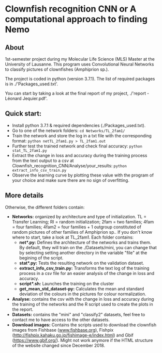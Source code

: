 # Clownfish recognition CNN or A computational approach to finding Nemo
## About
1st-semester project during my Molecular Life Science (MLS) Master at the University of Lausanne. This program uses Convolutional Neural Networks to classify pictures of clownfishes (Amphiprion sp.).

The project is coded in python (version 3.7.1). The list of required packages is in ./'Packages_used.txt'.

You can start by taking a look at the final report of my project, ./'report - Léonard Jequier.pdf'.

## Quick start:
* Install python 3.7.1 & required dependencies (./Packages_used.txt).
* Go to one of the network folders: ```cd Networks/TL_2fam1/ ```
* Train the network and store the log in a txt file with the corresponding format: ```python netTL_2fam1.py > TL_2fam1.out``` 
* Further test the trained network and check final accuracy: ```python stat_TL_2fam1.py```
* Extract the change in loss and accuracy during the training process from the text output to a csv at Clownfish_recognition_CNN/Analyse/your_results: ```python extract_info_csv_train.py```
* Observe the learning curve by plotting these value with the program of your choice and make sure there are no sign of overfitting. 

## More details 
Otherwise, the different folders contain:
* **Networks:** organized by architecture and type of initialization. TL = Transfer Learning; RI = random initialization; 2fam = two families; 4fam = four families; 4fam2 = four families + 1 outgroup constituted of random pictures of other families of Amphiprion sp.. If you don't know where to start, take a look at TL_2fam1. Each folder contains:
  - **net\*.py:** Defines the architecture of the networks and trains them. By default, they will train on the ./Datasets/mini, you can change that by selecting setting another directory in the variable "file" at the begining of the script. 
  - **stat\*.py:** Tests the resulting network on the validation dataset. 
  - **extract_info_csv_train.py:** Transforms the text log of the training process in a csv file for an easier analysis of the change in loss and accuracy. 
  - **script\*.sh:** Launches the training on the cluster
  - **get_mean_std_dataset-py:** Calculates the mean and standard deviation of the colours in the pictures for colour normalization. 
* **Analyse:** contains the csv with the change in loss and accuracy during the training of the networks and the R script used to create the plots in the report. 
* **Datasets:** contains the "mini" and "classify2" datasets, feel free to contact me to have access to the other datasets. 
* **Download images:** Contains the scripts used to download the clownfish images from Fishbase (www.fishbase.org), Fishpix (http://fishpix.kahaku.go.jp/fishimage-e/index.html) and Gbif (https://www.gbif.org/). Might not work anymore if the HTML structure of the website changed since December 2018.
